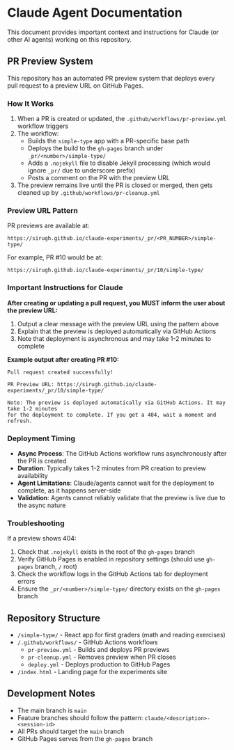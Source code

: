 # Claude Agent Documentation

This document provides important context and instructions for Claude (or other AI agents) working on this repository.

## PR Preview System

This repository has an automated PR preview system that deploys every pull request to a preview URL on GitHub Pages.

### How It Works

1. When a PR is created or updated, the `.github/workflows/pr-preview.yml` workflow triggers
2. The workflow:
   - Builds the `simple-type` app with a PR-specific base path
   - Deploys the build to the `gh-pages` branch under `_pr/<number>/simple-type/`
   - Adds a `.nojekyll` file to disable Jekyll processing (which would ignore `_pr/` due to underscore prefix)
   - Posts a comment on the PR with the preview URL
3. The preview remains live until the PR is closed or merged, then gets cleaned up by `.github/workflows/pr-cleanup.yml`

### Preview URL Pattern

PR previews are available at:
```
https://sirugh.github.io/claude-experiments/_pr/<PR_NUMBER>/simple-type/
```

For example, PR #10 would be at:
```
https://sirugh.github.io/claude-experiments/_pr/10/simple-type/
```

### Important Instructions for Claude

**After creating or updating a pull request, you MUST inform the user about the preview URL:**

1. Output a clear message with the preview URL using the pattern above
2. Explain that the preview is deployed automatically via GitHub Actions
3. Note that deployment is asynchronous and may take 1-2 minutes to complete

**Example output after creating PR #10:**
```
Pull request created successfully!

PR Preview URL: https://sirugh.github.io/claude-experiments/_pr/10/simple-type/

Note: The preview is deployed automatically via GitHub Actions. It may take 1-2 minutes
for the deployment to complete. If you get a 404, wait a moment and refresh.
```

### Deployment Timing

- **Async Process**: The GitHub Actions workflow runs asynchronously after the PR is created
- **Duration**: Typically takes 1-2 minutes from PR creation to preview availability
- **Agent Limitations**: Claude/agents cannot wait for the deployment to complete, as it happens server-side
- **Validation**: Agents cannot reliably validate that the preview is live due to the async nature

### Troubleshooting

If a preview shows 404:
1. Check that `.nojekyll` exists in the root of the `gh-pages` branch
2. Verify GitHub Pages is enabled in repository settings (should use `gh-pages` branch, `/` root)
3. Check the workflow logs in the GitHub Actions tab for deployment errors
4. Ensure the `_pr/<number>/simple-type/` directory exists on the `gh-pages` branch

## Repository Structure

- `/simple-type/` - React app for first graders (math and reading exercises)
- `/.github/workflows/` - GitHub Actions workflows
  - `pr-preview.yml` - Builds and deploys PR previews
  - `pr-cleanup.yml` - Removes preview when PR closes
  - `deploy.yml` - Deploys production to GitHub Pages
- `/index.html` - Landing page for the experiments site

## Development Notes

- The main branch is `main`
- Feature branches should follow the pattern: `claude/<description>-<session-id>`
- All PRs should target the `main` branch
- GitHub Pages serves from the `gh-pages` branch
